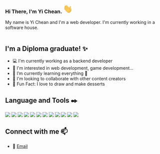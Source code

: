### Hi There, I'm Yi Chean. <img src="https://raw.githubusercontent.com/eaanloh/eaanloh/master/wave.gif" width="30px">
My name is Yi Chean and I'm a web developer. I'm currently working in a software house.
<br><br>

<!-- Soon will be Bachelor Degree student -->
## I'm a Diploma graduate! ✨
- 💻 I'm currently working as a backend developer
- 👀 I'm interested in web development, game development...
- 🌱 I’m currently learning everything 🤣
- 💞️ I'm looking to collaborate with other content creators
- 💭 Fun Fact: I love to draw and make desserts

## Language and Tools ✒️
![](https://img.shields.io/badge/Editor-VS_Code-informational?style=for-the-badge&logo=visualstudiocode&logoColor=white&color=00C7FF)
![](https://img.shields.io/badge/Code-HTML-informational?style=for-the-badge&logo=html5&logoColor=white&color=00C7FF)
![](https://img.shields.io/badge/Code-CSS-informational?style=for-the-badge&logo=css3&logoColor=white&color=00C7FF)
![](https://img.shields.io/badge/Code-PHP-informational?style=for-the-badge&logo=php&logoColor=white&color=00C7FF)
![](https://img.shields.io/badge/Code-JavaScript-informational?style=for-the-badge&logo=javascript&logoColor=white&color=00C7FF)
![](https://img.shields.io/badge/Code-Java-informational?style=for-the-badge&logo=java&logoColor=white&color=00C7FF)
![](https://img.shields.io/badge/Code-C++-informational?style=for-the-badge&logo=cplusplus&logoColor=white&color=00C7FF)
![](https://img.shields.io/badge/Code-Laravel-informational?style=for-the-badge&logo=laravel&logoColor=white&color=00C7FF)
![](https://img.shields.io/badge/Code-Vue-informational?style=for-the-badge&logo=vuedotjs&logoColor=white&color=00C7FF)
![](https://img.shields.io/badge/Database-MySql-informational?style=for-the-badge&logo=mysql&logoColor=white&color=00C7FF)
![](https://img.shields.io/badge/UI-Vuetify-informational?style=for-the-badge&logo=vuetify&logoColor=white&color=00C7FF)
![](https://img.shields.io/badge/UI-Bootstrap-informational?style=for-the-badge&logo=bootstrap&logoColor=white&color=00C7FF)

## Connect with me 📫
- 🔗 [Email][email]

[email]: eaanloh2013@gmail.com
